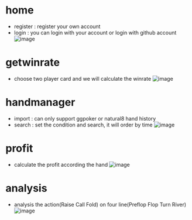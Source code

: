 # home
* register : register your own account
* login : you can login with your account or login with github account
![image](https://user-images.githubusercontent.com/8859191/146808499-e7505b25-1771-40f2-9c23-1e77716fbd2e.png)
# getwinrate
* choose two player card and we will calculate the winrate
![image](https://user-images.githubusercontent.com/8859191/146808589-29affe33-b2a6-463f-954a-4a6bc5c10c13.png)
# handmanager
* import : can only support ggpoker or natural8 hand history
* search : set the condition and search, it will order by time
![image](https://user-images.githubusercontent.com/8859191/146808625-3a61ae94-5b2d-4a74-a41d-42261471cb9d.png)
# profit
* calculate the profit according the hand
![image](https://user-images.githubusercontent.com/8859191/146808669-09082bda-0653-4ef1-968b-06b18941fa45.png)
# analysis
* analysis the action(Raise Call Fold) on four line(Preflop Flop Turn River)
![image](https://user-images.githubusercontent.com/8859191/146808701-5b575f27-75f4-4537-bba3-41b8fb9848dc.png)
